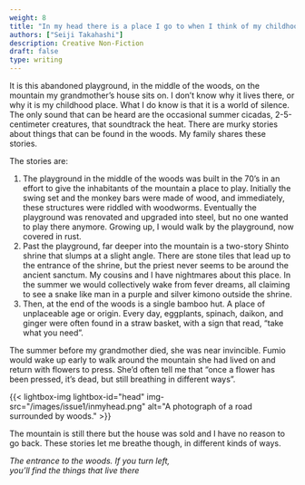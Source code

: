 ```yaml
---
weight: 8
title: "In my head there is a place I go to when I think of my childhood"
authors: ["Seiji Takahashi"]
description: Creative Non-Fiction
draft: false
type: writing
---
```


It is this abandoned playground, in the middle of the woods, on the mountain my grandmother’s house sits on. I don’t know why it lives there, or why it is my childhood place. What I do know is that it is a world of silence. The only sound that can be heard are the occasional summer cicadas, 2-5-centimeter creatures, that soundtrack the heat. There are murky stories about things that can be found in the woods. My family shares these stories.
 
The stories are:
1. The playground in the middle of the woods was built in the 70’s in an effort to give the inhabitants of the mountain a place to play. Initially the swing set and the monkey bars were made of wood, and immediately, these structures were riddled with woodworms. Eventually the playground was renovated and upgraded into steel, but no one wanted to play there anymore. Growing up, I would walk by the playground, now covered in rust.
2. Past the playground, far deeper into the mountain is a two-story Shinto shrine that slumps at a slight angle. There are stone tiles that lead up to the entrance of the shrine, but the priest never seems to be around the ancient sanctum. My cousins and I have nightmares about this place. In the summer we would collectively wake from fever dreams, all claiming to see a snake like man in a purple and silver kimono outside the shrine.
3. Then, at the end of the woods is a single bamboo hut. A place of unplaceable age or origin. Every day, eggplants, spinach, daikon, and ginger were often found in a straw basket, with a sign that read, “take what you need”.
 
The summer before my grandmother died, she was near invincible. Fumio would wake up early to walk around the mountain she had lived on and return with flowers to press. She’d often tell me that “once a flower has been pressed, it’s dead, but still breathing in different ways”.

{{< lightbox-img lightbox-id="head" img-src="/images/issue1/inmyhead.png" alt="A photograph of a road surrounded by woods." >}}

The mountain is still there but the house was sold and I have no reason to go back. These stories let me breathe though, in different kinds of ways.

*The entrance to the woods. If you turn left,*   
*you’ll find the things that live there*
